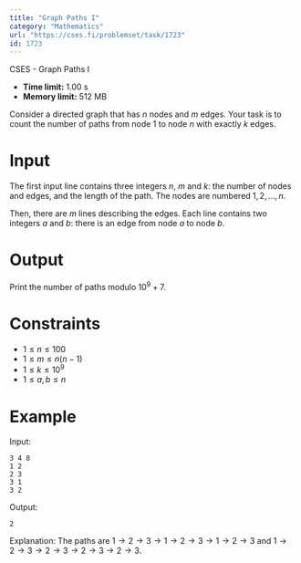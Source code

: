 ```yaml
---
title: "Graph Paths I"
category: "Mathematics"
url: "https://cses.fi/problemset/task/1723"
id: 1723
---
```


CSES - Graph Paths I

  * **Time limit:** 1.00 s
  * **Memory limit:** 512 MB

Consider a directed graph that has $n$ nodes and $m$ edges. Your task is to
count the number of paths from node $1$ to node $n$ with exactly $k$ edges.

# Input

The first input line contains three integers $n$, $m$ and $k$: the number of
nodes and edges, and the length of the path. The nodes are numbered
$1,2,\dots,n$.

Then, there are $m$ lines describing the edges. Each line contains two
integers $a$ and $b$: there is an edge from node $a$ to node $b$.

# Output

Print the number of paths modulo $10^9+7$.

# Constraints

  * $1 \le n \le 100$
  * $1 \le m \le n(n-1)$
  * $1 \le k \le 10^9$
  * $1 \le a,b \le n$

# Example

Input:

    
    
    3 4 8
    1 2
    2 3
    3 1
    3 2
    

Output:

    
    
    2
    

Explanation: The paths are $1 \rightarrow 2 \rightarrow 3 \rightarrow 1
\rightarrow 2 \rightarrow 3 \rightarrow 1 \rightarrow 2 \rightarrow 3$ and $1
\rightarrow 2 \rightarrow 3 \rightarrow 2 \rightarrow 3 \rightarrow 2
\rightarrow 3 \rightarrow 2 \rightarrow 3$.

